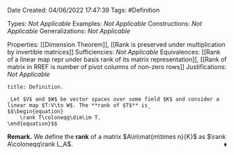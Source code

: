 <div class="topSpace"></div>

Date Created: 04/06/2022 17:47:39
Tags: #Definition

Types: _Not Applicable_
Examples: _Not Applicable_
Constructions: _Not Applicable_
Generalizations: _Not Applicable_

Properties: [[Dimension Theorem]], [[Rank is preserved under multiplication by invertible matrices]]
Sufficiencies: _Not Applicable_
Equivalences: [[Rank of a linear map repr under basis rank of its matrix representation]], [[Rank of matrix in RREF is number of pivot columns of non-zero rows]]
Justifications: _Not Applicable_

``` ad-Definition
title: Definition.

_Let $V$ and $W$ be vector spaces over some field $K$ and consider a linear map $T:V\to W$. The **rank of $T$** is_
$$\begin{equation}
    \rank T\coloneqq\dim\im T.
\end{equation}$$

```

**Remark.** We define the **rank** of a matrix $A\in\mat{m\times n}{K}$ as $\rank A\coloneqq\rank L_A$.<span style="float:right;">$\blacklozenge$</span>
